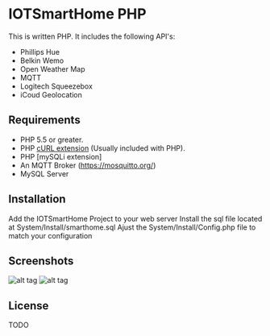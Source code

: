 # IOTSmartHome PHP

This is written PHP. It includes the following API's:

* Phillips Hue
* Belkin Wemo
* Open Weather Map
* MQTT
* Logitech Squeezebox
* iCoud Geolocation

## Requirements
* PHP 5.5 or greater.
* PHP [cURL extension](http://php.net/manual/en/book.curl.php) (Usually included with PHP).
* PHP [mySQLi extension]
* An MQTT Broker  (https://mosquitto.org/)
* MySQL Server

## Installation
Add the IOTSmartHome Project to your web server
Install the sql file located at System/Install/smarthome.sql
Ajust the System/Install/Config.php file to match your configuration


## Screenshots
![alt tag](https://github.com/thebradleysanders/IOTSmartHome/Screenshots/home.png)
![alt tag](https://github.com/thebradleysanders/IOTSmartHome/Screenshots/login.png)


## License
TODO
